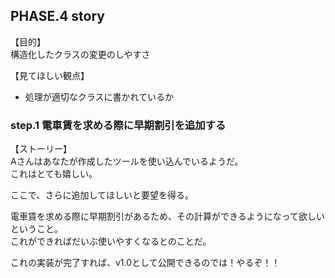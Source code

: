 ## PHASE.4 story

【目的】  
構造化したクラスの変更のしやすさ

【見てほしい観点】
- 処理が適切なクラスに書かれているか


### step.1 電車賃を求める際に早期割引を追加する

【ストーリー】  
Aさんはあなたが作成したツールを使い込んでいるようだ。  
これはとても嬉しい。

ここで、さらに追加してほしいと要望を得る。

電車賃を求める際に早期割引があるため、その計算ができるようになって欲しいということ。  
これができればだいぶ使いやすくなるとのことだ。

これの実装が完了すれば、v1.0として公開できるのでは！やるぞ！！